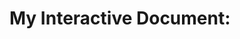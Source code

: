 # My Interactive Document:

```cs --source-file ./starships_cs/Program.cs --project ./starships_cs/starships_cs.csproj
```
